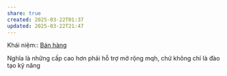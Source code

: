 ```yaml
---
share: true
created: 2025-03-22T01:37
updated: 2025-03-22T21:47
---
```

Khái niệm:: [Bán hàng](./%CE%9E%20Kh%C3%A1i%20ni%E1%BB%87m/B%C3%A1n%20h%C3%A0ng.md)

Nghĩa là những cấp cao hơn phải hỗ trợ mở rộng mqh, chứ không chỉ là đào tạo kỹ năng